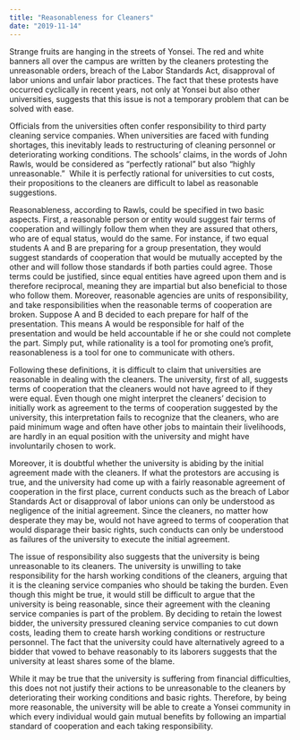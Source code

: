 ```yaml
---
title: "Reasonableness for Cleaners"
date: "2019-11-14"
---
```


Strange fruits are hanging in the streets of Yonsei. The red and white banners all over the campus are written by the cleaners protesting the unreasonable orders, breach of the Labor Standards Act, disapproval of labor unions and unfair labor practices. The fact that these protests have occurred cyclically in recent years, not only at Yonsei but also other universities, suggests that this issue is not a temporary problem that can be solved with ease.

Officials from the universities often confer responsibility to third party cleaning service companies. When universities are faced with funding shortages, this inevitably leads to restructuring of cleaning personnel or deteriorating working conditions. The schools’ claims, in the words of John Rawls, would be considered as “perfectly rational” but also “highly unreasonable.”  While it is perfectly rational for universities to cut costs, their propositions to the cleaners are difficult to label as reasonable suggestions.

Reasonableness, according to Rawls, could be specified in two basic aspects. First, a reasonable person or entity would suggest fair terms of cooperation and willingly follow them when they are assured that others, who are of equal status, would do the same. For instance, if two equal students A and B are preparing for a group presentation, they would suggest standards of cooperation that would be mutually accepted by the other and will follow those standards if both parties could agree. Those terms could be justified, since equal entities have agreed upon them and is therefore reciprocal, meaning they are impartial but also beneficial to those who follow them. Moreover, reasonable agencies are units of responsibility, and take responsibilities when the reasonable terms of cooperation are broken. Suppose A and B decided to each prepare for half of the presentation. This means A would be responsible for half of the presentation and would be held accountable if he or she could not complete the part. Simply put, while rationality is a tool for promoting one’s profit, reasonableness is a tool for one to communicate with others.

Following these definitions, it is difficult to claim that universities are reasonable in dealing with the cleaners. The university, first of all, suggests terms of cooperation that the cleaners would not have agreed to if they were equal. Even though one might interpret the cleaners’ decision to initially work as agreement to the terms of cooperation suggested by the university, this interpretation fails to recognize that the cleaners, who are paid minimum wage and often have other jobs to maintain their livelihoods, are hardly in an equal position with the university and might have involuntarily chosen to work.

Moreover, it is doubtful whether the university is abiding by the initial agreement made with the cleaners. If what the protestors are accusing is true, and the university had come up with a fairly reasonable agreement of cooperation in the first place, current conducts such as the breach of Labor Standards Act or disapproval of labor unions can only be understood as negligence of the initial agreement. Since the cleaners, no matter how desperate they may be, would not have agreed to terms of cooperation that would disparage their basic rights, such conducts can only be understood as failures of the university to execute the initial agreement.

The issue of responsibility also suggests that the university is being unreasonable to its cleaners. The university is unwilling to take responsibility for the harsh working conditions of the cleaners, arguing that it is the cleaning service companies who should be taking the burden. Even though this might be true, it would still be difficult to argue that the university is being reasonable, since their agreement with the cleaning service companies is part of the problem. By deciding to retain the lowest bidder, the university pressured cleaning service companies to cut down costs, leading them to create harsh working conditions or restructure personnel. The fact that the university could have alternatively agreed to a bidder that vowed to behave reasonably to its laborers suggests that the university at least shares some of the blame.

While it may be true that the university is suffering from financial difficulties, this does not not justify their actions to be unreasonable to the cleaners by deteriorating their working conditions and basic rights. Therefore, by being more reasonable, the university will be able to create a Yonsei community in which every individual would gain mutual benefits by following an impartial standard of cooperation and each taking responsibility.
